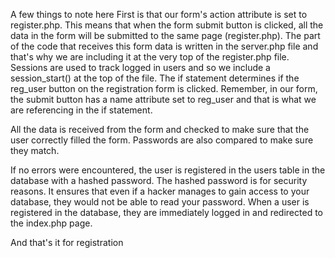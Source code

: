 A few things to note here
First is that our form's action attribute is set to register.php. This means that when the form submit button is clicked, all the data in the form will be submitted to the same page (register.php). The part of the code that receives this form data is written in the server.php file and that's why we are including it at the very top of the register.php file.
Sessions are used to track logged in users and so we include a session_start() at the top of the file.
The if statement determines if the reg_user button on the registration form is clicked. Remember, in our form, the submit button has a name attribute set to reg_user and that is what we are referencing in the if statement.

All the data is received from the form and checked to make sure that the user correctly filled the form. Passwords are also compared to make sure they match.

If no errors were encountered, the user is registered in the users table in the database with a hashed password. The hashed password is for security reasons. It ensures that even if a hacker manages to gain access to your database, they would not be able to read your password.
When a user is registered in the database, they are immediately logged in and redirected to the index.php page.

And that's it for registration
